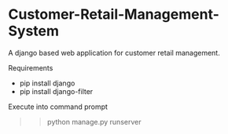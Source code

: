 # Customer-Retail-Management-System
A django based web application for customer retail management.

Requirements
  - pip install django
  - pip install django-filter
  
Execute into command prompt
>> python manage.py runserver
